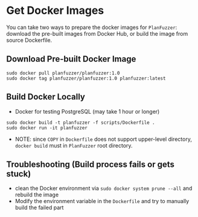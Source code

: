 # Get Docker Images
You can take two ways to prepare the docker images for `PlanFuzzer`: download the pre-built images from Docker Hub, or build the image from source Dockerfile.

## Download Pre-built Docker Image
``` shell
sudo docker pull planfuzzer/planfuzzer:1.0
sudo docker tag planfuzzer/planfuzzer:1.0 planfuzzer:latest
```

## Build Docker Locally
- Docker for testing PostgreSQL (may take 1 hour or longer)
``` shell
sudo docker build -t planfuzzer -f scripts/Dockerfile .
sudo docker run -it planfuzzer
```
- NOTE: since `COPY` in `Dockerfile` does not support upper-level directory, `docker build` must in `PlanFuzzer` root directory.

## Troubleshooting (Build process fails or gets stuck)
- clean the Docker environment via `sudo docker system prune --all` and rebuild the image
- Modify the environment variable in the `Dockerfile` and try to manually build the failed part
